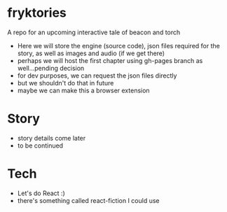 # fryktories
A repo for an upcoming interactive tale of beacon and torch
* Here we will store the engine (source code), json files required for the story, as well as images and audio (if we get there)
* perhaps we will host the first chapter using gh-pages branch as well...pending decision
* for dev purposes, we can request the json files directly
* but we shouldn't do that in future
* maybe we can make this a browser extension

# Story
* story details come later
* to be continued

# Tech
* Let's do React :)
* there's something called react-fiction I could use
